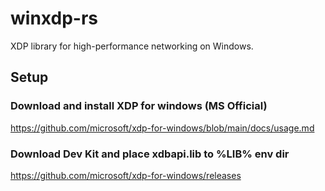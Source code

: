 # winxdp-rs
XDP library for high-performance networking on Windows.

## Setup 
### Download and install XDP for windows (MS Official)
https://github.com/microsoft/xdp-for-windows/blob/main/docs/usage.md

### Download Dev Kit and place xdbapi.lib to %LIB% env dir
https://github.com/microsoft/xdp-for-windows/releases
